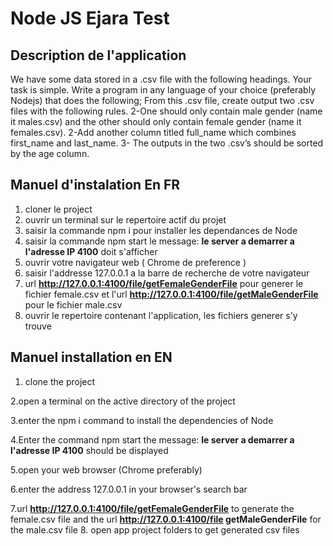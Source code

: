 # Node JS Ejara Test 
## Description de l'application
We have some data stored in a .csv file with the following headings.
Your task is simple. Write a program in any language of your choice
(preferably Nodejs) that does the following;
From this .csv file, create output two .csv files with the following rules.
2-One should only contain male gender (name it males.csv) and the
other should only contain female gender (name it females.csv).
2-Add another column titled full_name which combines first_name
and last_name.
3- The outputs in the two .csv’s should be sorted by the age column.
## Manuel d'instalation En FR 
1. cloner le project 
2. ouvrir un terminal sur le repertoire actif du projet
3. saisir la commande npm i pour installer les dependances de Node
4. saisir la commande npm start le message: **le server a demarrer a l'adresse IP 4100** doit s'afficher
5. ouvrir votre navigateur web ( Chrome de preference )
6. saisir l'addresse 127.0.0.1 a la barre de recherche de votre navigateur
7. url **http://127.0.0.1:4100/file/getFemaleGenderFile** pour generer le fichier female.csv et l'url **http://127.0.0.1:4100/file/getMaleGenderFile** pour le fichier male.csv
8. ouvrir le repertoire contenant l'application, les fichiers generer s'y trouve
## Manuel installation en EN
1. clone the project

2.open a terminal on the active directory of the project

3.enter the npm i command to install the dependencies of Node

4.Enter the command npm start the message: **le server a demarrer a l'adresse IP 4100** should be displayed

5.open your web browser (Chrome preferably)

6.enter the address 127.0.0.1 in your browser's search bar

7.url **http://127.0.0.1:4100/file/getFemaleGenderFile** to generate the female.csv file and the url **http://127.0.0.1:4100/file getMaleGenderFile** for the male.csv file
8. open app project folders to get generated csv files

